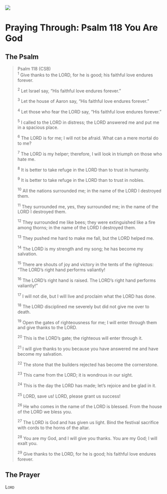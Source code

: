 <img class="intro-right" src="/images/art-paris-psalter.jpg">

# Praying Through: Psalm 118 You Are God

## The Psalm

>Psalm 118 (CSB)  
><sup>1</sup> Give thanks to the LORD, for he is good; his faithful love endures forever. 
>
><sup>2</sup> Let Israel say, “His faithful love endures forever.” 
>
><sup>3</sup> Let the house of Aaron say, “His faithful love endures forever.” 
>
><sup>4</sup> Let those who fear the LORD say, “His faithful love endures forever.” 
>
><sup>5</sup> I called to the LORD in distress; the LORD answered me and put me in a spacious place. 
>
><sup>6</sup> The LORD is for me; I will not be afraid. What can a mere mortal do to me? 
>
><sup>7</sup> The LORD is my helper; therefore, I will look in triumph on those who hate me. 
>
><sup>8</sup> It is better to take refuge in the LORD than to trust in humanity. 
>
><sup>9</sup> It is better to take refuge in the LORD than to trust in nobles. 
>
><sup>10</sup> All the nations surrounded me; in the name of the LORD I destroyed them. 
>
><sup>11</sup> They surrounded me, yes, they surrounded me; in the name of the LORD I destroyed them. 
>
><sup>12</sup> They surrounded me like bees; they were extinguished like a fire among thorns; in the name of the LORD I destroyed them. 
>
><sup>13</sup> They pushed me hard to make me fall, but the LORD helped me. 
>
><sup>14</sup> The LORD is my strength and my song; he has become my salvation. 
>
><sup>15</sup> There are shouts of joy and victory in the tents of the righteous: “The LORD’s right hand performs valiantly! 
>
><sup>16</sup> The LORD’s right hand is raised. The LORD’s right hand performs valiantly!” 
>
><sup>17</sup> I will not die, but I will live and proclaim what the LORD has done. 
>
><sup>18</sup> The LORD disciplined me severely but did not give me over to death. 
>
><sup>19</sup> Open the gates of righteousness for me; I will enter through them and give thanks to the LORD. 
>
><sup>20</sup> This is the LORD’s gate; the righteous will enter through it. 
>
><sup>21</sup> I will give thanks to you because you have answered me and have become my salvation. 
>
><sup>22</sup> The stone that the builders rejected has become the cornerstone. 
>
><sup>23</sup> This came from the LORD; it is wondrous in our sight. 
>
><sup>24</sup> This is the day the LORD has made; let’s rejoice and be glad in it. 
>
><sup>25</sup> LORD, save us! LORD, please grant us success! 
>
><sup>26</sup> He who comes in the name of the LORD is blessed. From the house of the LORD we bless you. 
>
><sup>27</sup> The LORD is God and has given us light. Bind the festival sacrifice with cords to the horns of the altar. 
>
><sup>28</sup> You are my God, and I will give you thanks. You are my God; I will exalt you. 
>
><sup>29</sup> Give thanks to the LORD, for he is good; his faithful love endures forever.

## The Prayer

<div style="font-variant: small-caps;">
Lord
</div>

